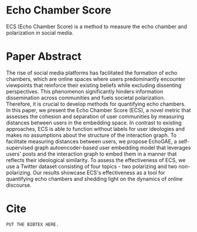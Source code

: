# Echo Chamber Score
ECS (Echo Chamber Score) is a method to measure the echo chamber and polarization in social media.


# Paper Abstract
The rise of social media platforms has facilitated the formation of echo chambers, which are online spaces where users predominantly encounter viewpoints that reinforce their existing beliefs while excluding dissenting perspectives. This phenomenon significantly hinders information dissemination across communities and fuels societal polarization. Therefore, it is crucial to develop methods for quantifying echo chambers. In this paper, we present the Echo Chamber Score (ECS), a novel metric that assesses the cohesion and separation of user communities by measuring distances between users in the embedding space. In contrast to existing approaches, ECS is able to function without labels for user ideologies and makes no assumptions about the structure of the interaction graph. To facilitate measuring distances between users, we propose EchoGAE, a self-supervised graph autoencoder-based user embedding model that leverages users' posts and the interaction graph to embed them in a manner that reflects their ideological similarity. To assess the effectiveness of ECS, we use a Twitter dataset consisting of four topics - two polarizing and two non-polarizing. Our results showcase ECS's effectiveness as a tool for quantifying echo chambers and shedding light on the dynamics of online discourse.



# Cite

```tex
PUT THE BIBTEX HERE.
```
